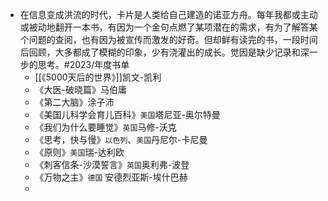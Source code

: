 - 在信息变成洪流的时代，卡片是人类给自己建造的诺亚方舟。每年我都或主动或被动地翻开一本书，有因为一个金句点燃了某项潜在的需求，有为了解答某个问题的查阅，也有因为被宣传而激发的好奇。但却鲜有读完的书，一段时间后回顾，大多都成了模糊的印象，少有浇灌出的成长。觉因是缺少记录和深一步的思考。#2023/年度书单
	- [[《5000天后的世界》]]凯文-凯利
	- 《大医-破晓篇》马伯庸
	- 《第二大脑》涂子沛
	- 《美国儿科学会育儿百科》`美国`塔尼亚-奥尔特曼
	- 《我们为什么要睡觉》`英国`马修-沃克
	- 《思考，快与慢》`以色列`、`美国`丹尼尔-卡尼曼
	- 《原则》`美国`瑞-达利欧
	- 《刺客信条-沙漠誓言》`英国`奥利弗-波登
	- 《万物之主》`德国` 安德烈亚斯-埃什巴赫
	-